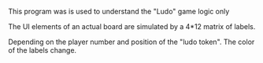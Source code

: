 This program was is used to understand the "Ludo" game logic only

The UI elements of an actual board are simulated by a 4*12 matrix of labels. 

Depending on the player number and position of the "ludo token". The color of the labels change.
